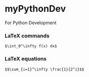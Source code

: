 # myPythonDev
For Python Development

### LaTeX commands
```
$\int_0^\infty f(x) dx$
```

### LaTeX equations
```
$$\sum_{i=1}^\infty \frac{1}{2^i}$$ 
```
